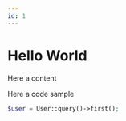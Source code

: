 ```yaml
---
id: 1
---
```


# Hello World


Here a content

Here a code sample

```php
$user = User::query()->first();
```